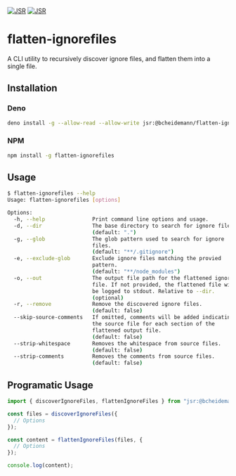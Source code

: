 [![JSR](https://jsr.io/badges/@bcheidemann/flatten-ignorefiles)](https://jsr.io/@bcheidemann/flatten-ignorefiles)
[![JSR](https://img.shields.io/npm/v/flatten-ignorefiles)](https://www.npmjs.com/package/flatten-ignorefiles)

# flatten-ignorefiles

A CLI utility to recursively discover ignore files, and flatten them into a single file.

## Installation

### Deno

```sh
deno install -g --allow-read --allow-write jsr:@bcheidemann/flatten-ignorefiles -n flatten-ignorefiles
```

### NPM

```sh
npm install -g flatten-ignorefiles
```

## Usage

```sh
$ flatten-ignorefiles --help
Usage: flatten-ignorefiles [options]

Options:
  -h, --help               Print command line options and usage.
  -d, --dir                The base directory to search for ignore files.
                           (default: ".")
  -g, --glob               The glob pattern used to search for ignore
                           files.
                           (default: "**/.gitignore")
  -e, --exclude-glob       Exclude ignore files matching the provied
                           pattern.
                           (default: "**/node_modules")
  -o, --out                The output file path for the flattened ignore
                           file. If not provided, the flattened file will
                           be logged to stdout. Relative to --dir.
                           (optional)
  -r, --remove             Remove the discovered ignore files.
                           (default: false)
  --skip-source-comments   If omitted, comments will be added indicating
                           the source file for each section of the
                           flattened output file.
                           (default: false)
  --strip-whitespace       Removes the whitespace from source files.
                           (default: false)
  --strip-comments         Removes the comments from source files.
                           (default: false)
```

## Programatic Usage

```ts
import { discoverIgnoreFiles, flattenIgnoreFiles } from "jsr:@bcheidemann/flatten-ignorefiles";

const files = discoverIgnoreFiles({
  // Options
});

const content = flattenIgnoreFiles(files, {
  // Options
});

console.log(content);
```
